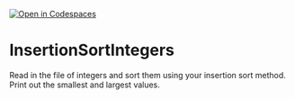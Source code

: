 [![Open in Codespaces](https://classroom.github.com/assets/launch-codespace-2972f46106e565e64193e422d61a12cf1da4916b45550586e14ef0a7c637dd04.svg)](https://classroom.github.com/open-in-codespaces?assignment_repo_id=15666960)
# InsertionSortIntegers
Read in the file of integers and sort them using your insertion sort method. Print out the smallest and largest values.
